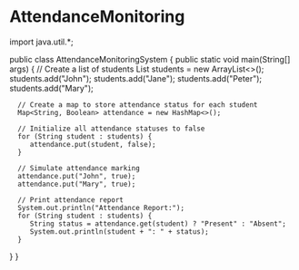 # AttendanceMonitoring
import java.util.*;

public class AttendanceMonitoringSystem {
   public static void main(String[] args) {
      // Create a list of students
      List<String> students = new ArrayList<>();
      students.add("John");
      students.add("Jane");
      students.add("Peter");
      students.add("Mary");
      
      // Create a map to store attendance status for each student
      Map<String, Boolean> attendance = new HashMap<>();
      
      // Initialize all attendance statuses to false
      for (String student : students) {
         attendance.put(student, false);
      }
      
      // Simulate attendance marking
      attendance.put("John", true);
      attendance.put("Mary", true);
      
      // Print attendance report
      System.out.println("Attendance Report:");
      for (String student : students) {
         String status = attendance.get(student) ? "Present" : "Absent";
         System.out.println(student + ": " + status);
      }
   }
}
